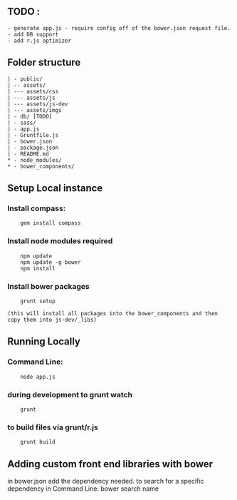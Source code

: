 ## TODO :

	- generate app.js - require config off of the bower.json request file.
	- add DB support
	- add r.js optimizer

## Folder structure
```
| - public/
| -- assets/
| --- assets/css
| --- assets/js
| --- assets/js-dev
| --- assets/imgs
| - db/ [TODO]
| - sass/
| - app.js
| - Gruntfile.js
| - bower.json
| - package.json
| - README.md
* - node_modules/
* - bower_components/
```



## Setup Local instance 
 
### Install compass:
```
	gem install compass 
```
### Install node modules required
```
	npm update
	npm update -g bower
	npm install
```
### Install bower packages
```
	grunt setup
```
	(this will install all packages into the bower_components and then copy them into js-dev/_libs)


## Running Locally


### Command Line:
```
	node app.js
```
### during development to grunt watch
```
	grunt 
```
### to build files via grunt/r.js
```
	grunt build
```
	


## Adding custom front end libraries with bower

in bower.json add the dependency needed.
 	to search for a specific dependency in Command Line:
 		bower search name



	